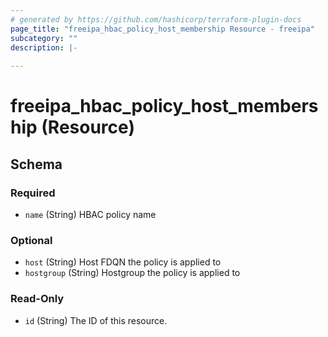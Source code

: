 ```yaml
---
# generated by https://github.com/hashicorp/terraform-plugin-docs
page_title: "freeipa_hbac_policy_host_membership Resource - freeipa"
subcategory: ""
description: |-
  
---
```


# freeipa_hbac_policy_host_membership (Resource)





<!-- schema generated by tfplugindocs -->
## Schema

### Required

- `name` (String) HBAC policy name

### Optional

- `host` (String) Host FDQN the policy is applied to
- `hostgroup` (String) Hostgroup the policy is applied to

### Read-Only

- `id` (String) The ID of this resource.
